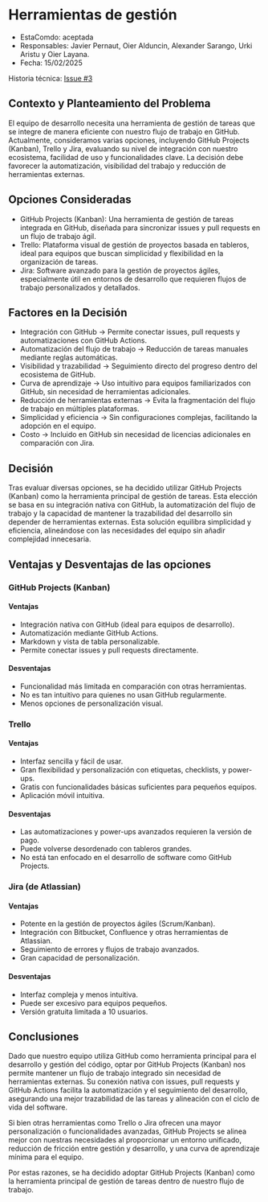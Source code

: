 # Herramientas de gestión

* EstaComdo: aceptada
* Responsables: Javier Pernaut, Oier Alduncin, Alexander Sarango, Urki Aristu y Oier Layana.
* Fecha: 15/02/2025

Historia técnica: [Issue #3](https://github.com/oielay/GTIO_Votacion/issues/3)

## Contexto y Planteamiento del Problema
El equipo de desarrollo necesita una herramienta de gestión de tareas que se integre de manera eficiente con nuestro flujo de trabajo en GitHub. Actualmente, consideramos varias opciones, incluyendo GitHub Projects (Kanban), Trello y Jira, evaluando su nivel de integración con nuestro ecosistema, facilidad de uso y funcionalidades clave. La decisión debe favorecer la automatización, visibilidad del trabajo y reducción de herramientas externas.

## Opciones Consideradas

* GitHub Projects (Kanban): Una herramienta de gestión de tareas integrada en GitHub, diseñada para sincronizar issues y pull requests en un flujo de trabajo ágil.
* Trello: Plataforma visual de gestión de proyectos basada en tableros, ideal para equipos que buscan simplicidad y flexibilidad en la organización de tareas.
* Jira: Software avanzado para la gestión de proyectos ágiles, especialmente útil en entornos de desarrollo que requieren flujos de trabajo personalizados y detallados.

## Factores en la Decisión
* Integración con GitHub → Permite conectar issues, pull requests y automatizaciones con GitHub Actions.
* Automatización del flujo de trabajo → Reducción de tareas manuales mediante reglas automáticas.
* Visibilidad y trazabilidad → Seguimiento directo del progreso dentro del ecosistema de GitHub.
* Curva de aprendizaje → Uso intuitivo para equipos familiarizados con GitHub, sin necesidad de herramientas adicionales.
* Reducción de herramientas externas → Evita la fragmentación del flujo de trabajo en múltiples plataformas.
* Simplicidad y eficiencia → Sin configuraciones complejas, facilitando la adopción en el equipo.
* Costo → Incluido en GitHub sin necesidad de licencias adicionales en comparación con Jira.

## Decisión

Tras evaluar diversas opciones, se ha decidido utilizar GitHub Projects (Kanban) como la herramienta principal de gestión de tareas. Esta elección se basa en su integración nativa con GitHub, la automatización del flujo de trabajo y la capacidad de mantener la trazabilidad del desarrollo sin depender de herramientas externas. Esta solución equilibra simplicidad y eficiencia, alineándose con las necesidades del equipo sin añadir complejidad innecesaria.

## Ventajas y Desventajas de las opciones

### GitHub Projects (Kanban)

#### Ventajas

* Integración nativa con GitHub (ideal para equipos de desarrollo).
* Automatización mediante GitHub Actions.
* Markdown y vista de tabla personalizable.
* Permite conectar issues y pull requests directamente.

#### Desventajas

* Funcionalidad más limitada en comparación con otras herramientas.
* No es tan intuitivo para quienes no usan GitHub regularmente.
* Menos opciones de personalización visual.

### Trello

#### Ventajas

* Interfaz sencilla y fácil de usar.
* Gran flexibilidad y personalización con etiquetas, checklists, y power-ups.
* Gratis con funcionalidades básicas suficientes para pequeños equipos.
* Aplicación móvil intuitiva.

#### Desventajas

* Las automatizaciones y power-ups avanzados requieren la versión de pago.
* Puede volverse desordenado con tableros grandes.
* No está tan enfocado en el desarrollo de software como GitHub Projects.

### Jira (de Atlassian)

#### Ventajas

* Potente en la gestión de proyectos ágiles (Scrum/Kanban).
* Integración con Bitbucket, Confluence y otras herramientas de Atlassian.
* Seguimiento de errores y flujos de trabajo avanzados.
* Gran capacidad de personalización.

#### Desventajas

* Interfaz compleja y menos intuitiva.
* Puede ser excesivo para equipos pequeños.
* Versión gratuita limitada a 10 usuarios.


## Conclusiones

Dado que nuestro equipo utiliza GitHub como herramienta principal para el desarrollo y gestión del código, optar por GitHub Projects (Kanban) nos permite mantener un flujo de trabajo integrado sin necesidad de herramientas externas. Su conexión nativa con issues, pull requests y GitHub Actions facilita la automatización y el seguimiento del desarrollo, asegurando una mejor trazabilidad de las tareas y alineación con el ciclo de vida del software.

Si bien otras herramientas como Trello o Jira ofrecen una mayor personalización o funcionalidades avanzadas, GitHub Projects se alinea mejor con nuestras necesidades al proporcionar un entorno unificado, reducción de fricción entre gestión y desarrollo, y una curva de aprendizaje mínima para el equipo.

Por estas razones, se ha decidido adoptar GitHub Projects (Kanban) como la herramienta principal de gestión de tareas dentro de nuestro flujo de trabajo.